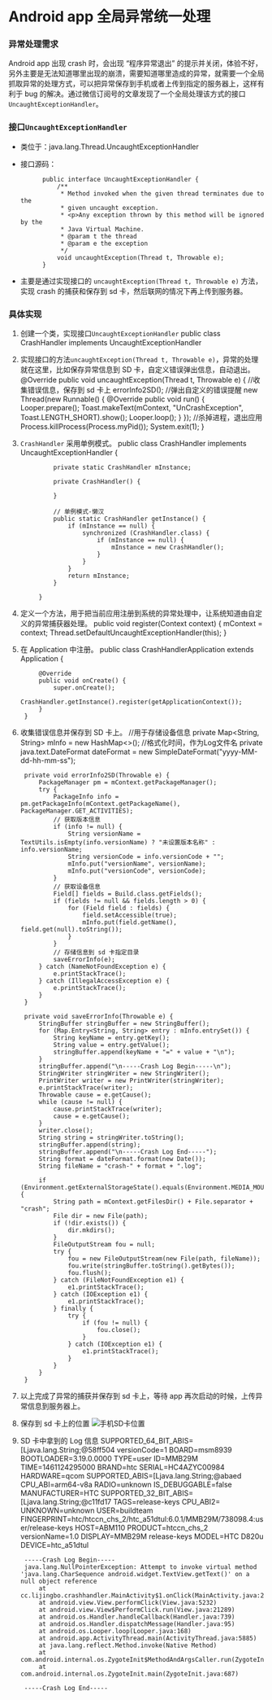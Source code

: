 # Android  app 全局异常统一处理


### 异常处理需求

Android app 出现 crash 时，会出现 “程序异常退出” 的提示并关闭，体验不好，另外主要是无法知道哪里出现的崩溃，需要知道哪里造成的异常，就需要一个全局抓取异常的处理方式，可以把异常保存到手机或者上传到指定的服务器上，这样有利于 bug 的解决。通过微信订阅号的文章发现了一个全局处理该方式的接口`UncaughtExceptionHandler`。


### 接口`UncaughtExceptionHandler`

* 类位于：java.lang.Thread.UncaughtExceptionHandler
* 接口源码：

			public interface UncaughtExceptionHandler {
				/**
				 * Method invoked when the given thread terminates due to the
				 * given uncaught exception.
				 * <p>Any exception thrown by this method will be ignored by the
				 * Java Virtual Machine.
				 * @param t the thread
				 * @param e the exception
				 */
				void uncaughtException(Thread t, Throwable e);
			}
* 主要是通过实现接口的 `uncaughtException(Thread t, Throwable e)` 方法，实现 crash 的捕获和保存到 sd 卡，然后联网的情况下再上传到服务器。

### 具体实现
1. 创建一个类，实现接口`UncaughtExceptionHandler`
				public class CrashHandler implements UncaughtExceptionHandler
2. 实现接口的方法`uncaughtException(Thread t, Throwable e)`，异常的处理就在这里，比如保存异常信息到 SD 卡，自定义错误弹出信息，自动退出。
				@Override
				public void uncaughtException(Thread t, Throwable e) {
					//收集错误信息，保存到 sd 卡上
					errorInfo2SD();
					//弹出自定义的错误提醒
					new Thread(new Runnable() {
						@Override
						public void run() {
							Looper.prepare();
							Toast.makeText(mContext, "UnCrashException", Toast.LENGTH_SHORT).show();
							Looper.loop();
						}
					});
					//杀掉进程，退出应用
					Process.killProcess(Process.myPid());
					System.exit(1);
				}
3. `CrashHandler` 采用单例模式。
			public class CrashHandler implements UncaughtExceptionHandler {

				private static CrashHandler mInstance;

				private CrashHandler() {

				}

				// 单例模式-懒汉
				public static CrashHandler getInstance() {
					if (mInstance == null) {
						synchronized (CrashHandler.class) {
							if (mInstance == null) {
								mInstance = new CrashHandler();
							}
						}
					}
					return mInstance;
				}

			}
4. 定义一个方法，用于把当前应用注册到系统的异常处理中，让系统知道由自定义的异常捕获器处理。
		public void register(Context context) {
			mContext = context;
			Thread.setDefaultUncaughtExceptionHandler(this);
		}
5. 在 Application 中注册。
		public class CrashHandlerApplication extends Application {

			@Override
			public void onCreate() {
				super.onCreate();
				CrashHandler.getInstance().register(getApplicationContext());
			}
		}
6. 收集错误信息并保存到 SD 卡上。
		//用于存储设备信息
		private Map<String, String> mInfo = new HashMap<>();
		//格式化时间，作为Log文件名
		private java.text.DateFormat dateFormat = new SimpleDateFormat("yyyy-MM-dd-hh-mm-ss");

		private void errorInfo2SD(Throwable e) {
			PackageManager pm = mContext.getPackageManager();
			try {
				PackageInfo info = pm.getPackageInfo(mContext.getPackageName(), PackageManager.GET_ACTIVITIES);
				// 获取版本信息
				if (info != null) {
					String versionName = TextUtils.isEmpty(info.versionName) ? "未设置版本名称" : info.versionName;
					String versionCode = info.versionCode + "";
					mInfo.put("versionName", versionName);
					mInfo.put("versionCode", versionCode);
				}
				// 获取设备信息
				Field[] fields = Build.class.getFields();
				if (fields != null && fields.length > 0) {
					for (Field field : fields) {
						field.setAccessible(true);
						mInfo.put(field.getName(), field.get(null).toString());
					}
				}
				// 存储信息到 sd 卡指定目录
				saveErrorInfo(e);
			} catch (NameNotFoundException e) {
				e.printStackTrace();
			} catch (IllegalAccessException e) {
				e.printStackTrace();
			}
		}

		private void saveErrorInfo(Throwable e) {
			StringBuffer stringBuffer = new StringBuffer();
			for (Map.Entry<String, String> entry : mInfo.entrySet()) {
				String keyName = entry.getKey();
				String value = entry.getValue();
				stringBuffer.append(keyName + "=" + value + "\n");
			}
			stringBuffer.append("\n-----Crash Log Begin-----\n");
			StringWriter stringWriter = new StringWriter();
			PrintWriter writer = new PrintWriter(stringWriter);
			e.printStackTrace(writer);
			Throwable cause = e.getCause();
			while (cause != null) {
				cause.printStackTrace(writer);
				cause = e.getCause();
			}
			writer.close();
			String string = stringWriter.toString();
			stringBuffer.append(string);
			stringBuffer.append("\n-----Crash Log End-----");
			String format = dateFormat.format(new Date());
			String fileName = "crash-" + format + ".log";

			if (Environment.getExternalStorageState().equals(Environment.MEDIA_MOUNTED)) {
				String path = mContext.getFilesDir() + File.separator + "crash";
				File dir = new File(path);
				if (!dir.exists()) {
					dir.mkdirs();
				}
				FileOutputStream fou = null;
				try {
					fou = new FileOutputStream(new File(path, fileName));
					fou.write(stringBuffer.toString().getBytes());
					fou.flush();
				} catch (FileNotFoundException e1) {
					e1.printStackTrace();
				} catch (IOException e1) {
					e1.printStackTrace();
				} finally {
					try {
						if (fou != null) {
							fou.close();
						}
					} catch (IOException e1) {
						e1.printStackTrace();
					}
				}
			}
		}

7. 以上完成了异常的捕获并保存到 sd 卡上，等待 app 再次启动的时候，上传异常信息到服务器上。
8. 保存到 sd 卡上的位置
![手机SD卡位置](image/screen1.png)
9. SD 卡中拿到的 Log 信息
		SUPPORTED_64_BIT_ABIS=[Ljava.lang.String;@58ff504
		versionCode=1
		BOARD=msm8939
		BOOTLOADER=3.19.0.0000
		TYPE=user
		ID=MMB29M
		TIME=1461124295000
		BRAND=htc
		SERIAL=HC4AZYC00984
		HARDWARE=qcom
		SUPPORTED_ABIS=[Ljava.lang.String;@abaed
		CPU_ABI=arm64-v8a
		RADIO=unknown
		IS_DEBUGGABLE=false
		MANUFACTURER=HTC
		SUPPORTED_32_BIT_ABIS=[Ljava.lang.String;@c11fd17
		TAGS=release-keys
		CPU_ABI2=
		UNKNOWN=unknown
		USER=buildteam
		FINGERPRINT=htc/htccn_chs_2/htc_a51dtul:6.0.1/MMB29M/738098.4:user/release-keys
		HOST=ABM110
		PRODUCT=htccn_chs_2
		versionName=1.0
		DISPLAY=MMB29M release-keys
		MODEL=HTC D820u
		DEVICE=htc_a51dtul

		-----Crash Log Begin-----
		java.lang.NullPointerException: Attempt to invoke virtual method 'java.lang.CharSequence android.widget.TextView.getText()' on a null object reference
			at cc.lijingbo.crashhandler.MainActivity$1.onClick(MainActivity.java:26)
			at android.view.View.performClick(View.java:5232)
			at android.view.View$PerformClick.run(View.java:21289)
			at android.os.Handler.handleCallback(Handler.java:739)
			at android.os.Handler.dispatchMessage(Handler.java:95)
			at android.os.Looper.loop(Looper.java:168)
			at android.app.ActivityThread.main(ActivityThread.java:5885)
			at java.lang.reflect.Method.invoke(Native Method)
			at com.android.internal.os.ZygoteInit$MethodAndArgsCaller.run(ZygoteInit.java:797)
			at com.android.internal.os.ZygoteInit.main(ZygoteInit.java:687)

		-----Crash Log End-----

